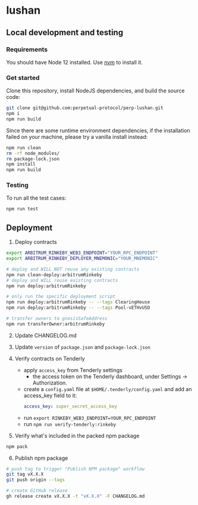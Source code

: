 # lushan

## Local development and testing

### Requirements

You should have Node 12 installed. Use [nvm](https://github.com/nvm-sh/nvm) to install it.

### Get started

Clone this repository, install NodeJS dependencies, and build the source code:

```bash
git clone git@github.com:perpetual-protocol/perp-lushan.git
npm i
npm run build
```

Since there are some runtime environment dependencies, if the installation failed on your machine, please try a vanilla install instead:

```bash
npm run clean
rm -rf node_modules/
rm package-lock.json
npm install
npm run build
```

### Testing

To run all the test cases:

```bash
npm run test
```

## Deployment

1. Deploy contracts

```bash
export ARBITRUM_RINKEBY_WEB3_ENDPOINT="YOUR_RPC_ENDPOINT"
export ARBITRUM_RINKEBY_DEPLOYER_MNEMONIC="YOUR_MNEMONIC"

# deploy and WILL NOT reuse any existing contracts
npm run clean-deploy:arbitrumRinkeby
# deploy and WILL reuse existing contracts
npm run deploy:arbitrumRinkeby

# only run the specific deployment script
npm run deploy:arbitrumRinkeby -- --tags ClearingHouse
npm run deploy:arbitrumRinkeby -- --tags Pool-vETHvUSD

# transfer owners to gnosisSafeAddress
npm run transferOwner:arbitrumRinkeby
```

2. Update CHANGELOG.md

3. Update `version` of `package.json` and `package-lock.json`

4. Verify contracts on Tenderly
   - apply `access_key` from Tenderly settings
      - the access token on the Tenderly dashboard, under Settings -> Authorization.
   - create a `config.yaml` file at `$HOME/.tenderly/config.yaml` and add an access_key field to it:
        ```yaml
        access_key: super_secret_access_key
        ```
   - run `export RINKEBY_WEB3_ENDPOINT=YOUR_RPC_ENDPOINT`
   - run `npm run verify-tenderly:rinkeby`

5. Verify what's included in the packed npm package

```bash
npm pack
```

6. Publish npm package

```bash
# push tag to trigger "Publish NPM package" workflow
git tag vX.X.X
git push origin --tags

# create GitHub release
gh release create vX.X.X -t "vX.X.X" -F CHANGELOG.md
```
